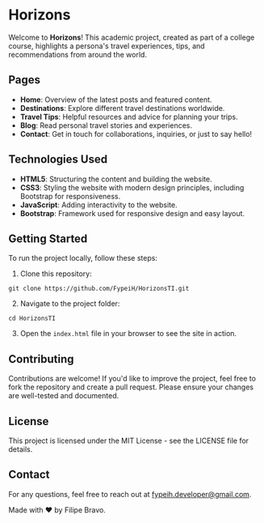 # Horizons

Welcome to **Horizons**! This academic project, created as part of a college course, highlights a persona's travel experiences, tips, and recommendations from around the world.

## Pages

- **Home**: Overview of the latest posts and featured content.
- **Destinations**: Explore different travel destinations worldwide.
- **Travel Tips**: Helpful resources and advice for planning your trips.
- **Blog**: Read personal travel stories and experiences.
- **Contact**: Get in touch for collaborations, inquiries, or just to say hello!

## Technologies Used

- **HTML5**: Structuring the content and building the website.
- **CSS3**: Styling the website with modern design principles, including Bootstrap for responsiveness.
- **JavaScript**: Adding interactivity to the website.
- **Bootstrap**: Framework used for responsive design and easy layout.

## Getting Started

To run the project locally, follow these steps:

1. Clone this repository:
```
git clone https://github.com/FypeiH/HorizonsTI.git
```
2. Navigate to the project folder:
```
cd HorizonsTI
```
3. Open the `index.html` file in your browser to see the site in action.

## Contributing
Contributions are welcome! If you'd like to improve the project, feel free to fork the repository and create a pull request. Please ensure your changes are well-tested and documented.

## License
This project is licensed under the MIT License - see the LICENSE file for details.

## Contact
For any questions, feel free to reach out at fypeih.developer@gmail.com.

Made with ❤️ by Filipe Bravo.

